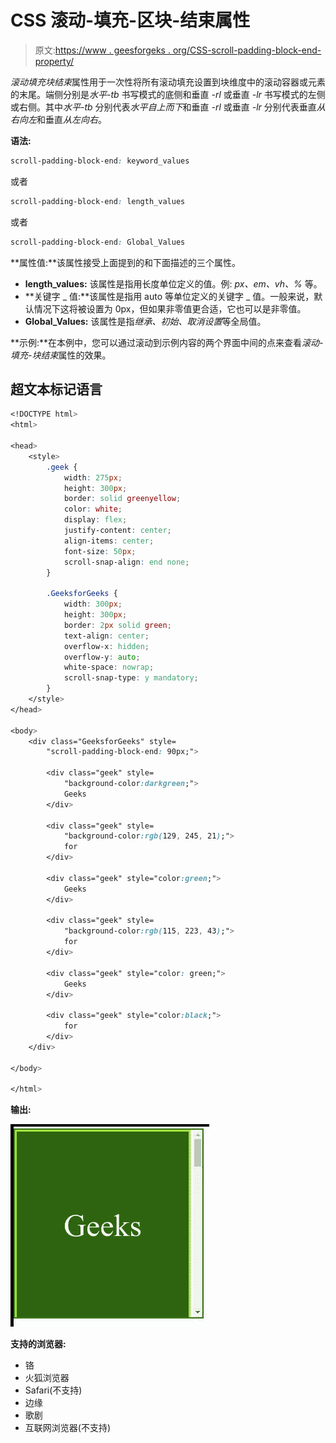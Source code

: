 # CSS 滚动-填充-区块-结束属性

> 原文:[https://www . geesforgeks . org/CSS-scroll-padding-block-end-property/](https://www.geeksforgeeks.org/css-scroll-padding-block-end-property/)

*滚动填充块结束*属性用于一次性将所有滚动填充设置到块维度中的滚动容器或元素的末尾。端侧分别是*水平-tb* 书写模式的底侧和垂直 *-rl* 或垂直 *-lr* 书写模式的左侧或右侧。其中*水平-tb* 分别代表*水平自上而下*和垂直 *-rl* 或垂直 *-lr* 分别代表垂直*从右向左*和垂直*从左向右*。

**语法:**

```css
scroll-padding-block-end: keyword_values
```

或者

```css
scroll-padding-block-end: length_values
```

或者

```css
scroll-padding-block-end: Global_Values
```

**属性值:**该属性接受上面提到的和下面描述的三个属性。

*   **length_values:** 该属性是指用长度单位定义的值。例: *px、em、vh、%* 等。
*   **关键字 _ 值:**该属性是指用 auto 等单位定义的关键字 _ 值。一般来说，默认情况下这将被设置为 0px，但如果非零值更合适，它也可以是非零值。
*   **Global_Values:** 该属性是指*继承、初始、取消设置*等全局值。

**示例:**在本例中，您可以通过滚动到示例内容的两个界面中间的点来查看*滚动-填充-块结束*属性的效果。

## 超文本标记语言

```css
<!DOCTYPE html>
<html>

<head>
    <style>
        .geek {
            width: 275px;
            height: 300px;
            border: solid greenyellow;
            color: white;
            display: flex;
            justify-content: center;
            align-items: center;
            font-size: 50px;
            scroll-snap-align: end none;
        }

        .GeeksforGeeks {
            width: 300px;
            height: 300px;
            border: 2px solid green;
            text-align: center;
            overflow-x: hidden;
            overflow-y: auto;
            white-space: nowrap;
            scroll-snap-type: y mandatory;
        }
    </style>
</head>

<body>
    <div class="GeeksforGeeks" style=
        "scroll-padding-block-end: 90px;">

        <div class="geek" style=
            "background-color:darkgreen;">
            Geeks
        </div>

        <div class="geek" style=
            "background-color:rgb(129, 245, 21);">
            for
        </div>

        <div class="geek" style="color:green;">
            Geeks
        </div>

        <div class="geek" style=
            "background-color:rgb(115, 223, 43);">
            for
        </div>

        <div class="geek" style="color: green;">
            Geeks
        </div>

        <div class="geek" style="color:black;">
            for
        </div>
    </div>

</body>

</html>
```

**输出:**

![](img/3891d06c0724c68aa21dcd1bb48a5032.png)

**支持的浏览器:**

*   铬
*   火狐浏览器
*   Safari(不支持)
*   边缘
*   歌剧
*   互联网浏览器(不支持)